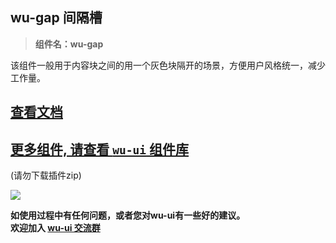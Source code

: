 ## wu-gap 间隔槽

> **组件名：wu-gap**

该组件一般用于内容块之间的用一个灰色块隔开的场景，方便用户风格统一，减少工作量。

## [查看文档](https://wuui.cn/zh-CN/components/gap.html)

## [更多组件, 请查看 `wu-ui` 组件库](https://ext.dcloud.net.cn/plugin?name=wu--ui)
(请勿下载插件zip)

<a href="https://ext.dcloud.net.cn/plugin?name=wu--ui">
	<img src="https://wuui.cn/intr.png">
</a>

**如使用过程中有任何问题，或者您对wu-ui有一些好的建议。<br>欢迎加入 [wu-ui 交流群](https://wuui.cn/zh-CN/components/qqFeedBack.html)**









